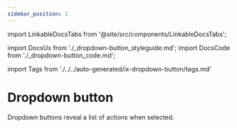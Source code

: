 ```yaml
---
sidebar_position: 1
---
```


import LinkableDocsTabs from '@site/src/components/LinkableDocsTabs';

import DocsUx from './\_dropdown-button_styleguide.md';
import DocsCode from './\_dropdown-button_code.md';

import Tags from './../../auto-generated/ix-dropdown-button/tags.md'

# Dropdown button

<Tags/>
<!-- introduction start -->
Dropdown buttons reveal a list of actions when selected.
<!-- introduction end -->
<LinkableDocsTabs>
  <DocsUx />
  <DocsCode />
</LinkableDocsTabs>
